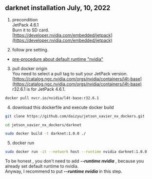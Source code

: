 ## darknet installation July, 10, 2022
1. precondition  
  JetPack 4.6.1  
  Burn it to SD card.  
  [https://developer.nvidia.com/embedded/jetpack](https://developer.nvidia.com/embedded/jetpack)

2. follow pre setting.  
- [pre-procedure about default runtime "nvidia"](./default-rumtime-nvidia.md)

3. pull docker origin  
You need to select a pull tag to suit your JetPack version.  
[https://catalog.ngc.nvidia.com/orgs/nvidia/containers/l4t-base](https://catalog.ngc.nvidia.com/orgs/nvidia/containers/l4t-base)  
r32.6.1 is for JetPack 4.6.1.  
``` bash
docker pull nvcr.io/nvidia/l4t-base:r32.6.1
``` 

4. download this dockerfile and execute docker build  
```bash
git clone https://github.com/daizyu/jetson_xavier_nx_dockers.git

cd jetson_xavier_nx_dockers/darknet

sudo docker build -t darknet:1.0.0 ./
```

5. docker run  
``` bash
sudo docker run -it --network host --runtime nvidia darknet:1.0.0
```
To be honest , you don't need to add ***--runtime nvidia*** , because you already set default runtime to nvidia.    
Anyway, I recommend to put  ***--runtime nvidia*** in this step.

